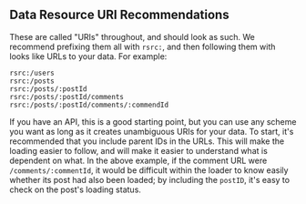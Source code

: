 ## Data Resource URI Recommendations

These are called "URIs" throughout, and should look as such. We recommend prefixing them all with `rsrc:`, and then following them with looks like URLs to your data. For example:
```
rsrc:/users
rsrc:/posts
rsrc:/posts/:postId
rsrc:/posts/:postId/comments
rsrc:/posts/:postId/comments/:commendId
```
If you have an API, this is a good starting point, but you can use any scheme you want as long as it creates unambiguous URIs for your data.
To start, it's recommended that you include parent IDs in the URLs. This will make the loading easier to follow, and will make it easier to understand what is dependent on what. In the above example, if the comment URL were `/comments/:commentId`, it would be difficult within the loader to know easily whether its post had also been loaded; by including the `postID`, it's easy to check on the post's loading status.

